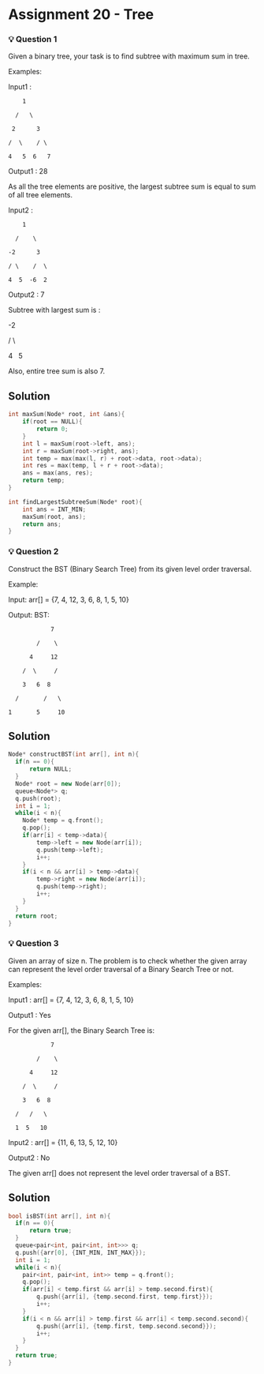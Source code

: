 # **Assignment 20 - Tree**

### 💡 **Question 1**

Given a binary tree, your task is to find subtree with maximum sum in tree.

Examples:

Input1 :

        1

      /   \

     2      3

    /  \    / \

    4   5  6   7

Output1 : 28

As all the tree elements are positive, the largest subtree sum is equal to sum of all tree elements.

Input2 :

        1

      /    \

    -2      3

    / \    /  \

    4  5  -6  2

Output2 : 7

Subtree with largest sum is :

-2

/ \

4   5

Also, entire tree sum is also 7.

## **Solution**

```cpp
int maxSum(Node* root, int &ans){
    if(root == NULL){
        return 0;
    }
    int l = maxSum(root->left, ans);
    int r = maxSum(root->right, ans);
    int temp = max(max(l, r) + root->data, root->data);
    int res = max(temp, l + r + root->data);
    ans = max(ans, res);
    return temp;
}

int findLargestSubtreeSum(Node* root){
    int ans = INT_MIN;
    maxSum(root, ans);
    return ans;
}
```

### 💡 **Question 2**

Construct the BST (Binary Search Tree) from its given level order traversal.

Example:

Input: arr[] = {7, 4, 12, 3, 6, 8, 1, 5, 10}

Output: BST:

                7

            /    \

          4     12

        /  \     /

        3   6  8

      /       /   \

    1       5     10

## **Solution**

```cpp
Node* constructBST(int arr[], int n){
  if(n == 0){
      return NULL;
  }
  Node* root = new Node(arr[0]);
  queue<Node*> q;
  q.push(root);
  int i = 1;
  while(i < n){
    Node* temp = q.front();
    q.pop();
    if(arr[i] < temp->data){
        temp->left = new Node(arr[i]);
        q.push(temp->left);
        i++;
    }
    if(i < n && arr[i] > temp->data){
        temp->right = new Node(arr[i]);
        q.push(temp->right);
        i++;
    }
  }
  return root;
}
```

### 💡 **Question 3**

Given an array of size n. The problem is to check whether the given array can represent the level order traversal of a Binary Search Tree or not.

Examples:

Input1 : arr[] = {7, 4, 12, 3, 6, 8, 1, 5, 10}

Output1 : Yes

For the given arr[], the Binary Search Tree is:

                7

            /    \

          4     12

        /  \     /

        3   6  8

      /   /   \

      1  5   10

Input2 : arr[] = {11, 6, 13, 5, 12, 10}

Output2 : No

The given arr[] does not represent the level order traversal of a BST.

## **Solution**

```cpp
bool isBST(int arr[], int n){
  if(n == 0){
      return true;
  }
  queue<pair<int, pair<int, int>>> q;
  q.push({arr[0], {INT_MIN, INT_MAX}});
  int i = 1;
  while(i < n){
    pair<int, pair<int, int>> temp = q.front();
    q.pop();
    if(arr[i] < temp.first && arr[i] > temp.second.first){
        q.push({arr[i], {temp.second.first, temp.first}});
        i++;
    }
    if(i < n && arr[i] > temp.first && arr[i] < temp.second.second){
        q.push({arr[i], {temp.first, temp.second.second}});
        i++;
    }
  }
  return true;
}
```
